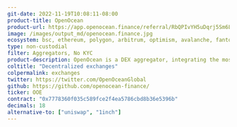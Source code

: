 ```yaml
---
git-date: 2022-11-19T10:08:11-08:00
product-title: OpenOcean
product-url: https://app.openocean.finance/referral/RbQPIvYH5uDqrj5Sm6L4ogtFlxs4IQf2Sxn5oc0CzYYxm_d-Jwghhluf22n8xcSX
image: /images/output_md/openocean.finance.jpg
ecosystem: bsc, ethereum, polygon, arbitrum, optimism, avalanche, fantom, gnosis
type: non-custodial
filter: Aggregators, No KYC
product-description: OpenOcean is a DEX aggregator, integrating the most liquidity sources across a wide range of blockchains into one seamless trading interface, to bring users one-stop trading solution.
coltitle: "Decentralized exchanges"
colpermalink: exchanges
twitter: https://twitter.com/OpenOceanGlobal
github: https://github.com/openocean-finance/
ticker: OOE
contract: "0x7778360f035c589fce2f4ea5786cbd8b36e5396b"
decimals: 18
alternative-to: ["uniswap", "1inch"]
---
```

